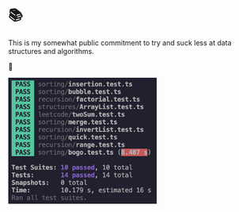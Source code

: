 # 📚 

This is my somewhat public commitment to try and suck less at data structures and algorithms.

🤪

<img src="./img/tests.png" width="300">
